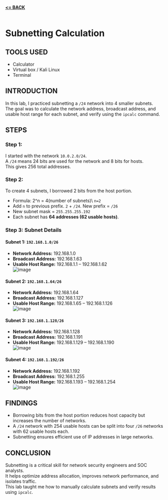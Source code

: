 [**<= BACK**](subipconfig.md)<br><br>
# Subnetting Calculation 

## TOOLS USED
- Calculator 
- Virtual box / Kali Linux
- Terminal

## INTRODUCTION
In this lab, I practiced subnetting a `/24` network into 4 smaller subnets.  
The goal was to calculate the network address, broadcast address, and usable host range for each subnet, and verify using the `ipcalc` command.

## STEPS

### Step 1:
I started with the network `10.0.2.0/24`.  
A `/24` means 24 bits are used for the network and 8 bits for hosts.  
This gives 256 total addresses.

### Step 2:
To create 4 subnets, I borrowed 2 bits from the host portion.  
- Formula: 2^n = 4(number of subnets)\ `n=2`
- Add `n` to previous prefix. `2` + `/24`. New prefix = `/26`  
- New subnet mask = `255.255.255.192`  
- Each subnet has **64 addresses (62 usable hosts)**.

### Step 3: Subnet Details

#### Subnet 1: `192.168.1.0/26`
- **Network Address:** 192.168.1.0  
- **Broadcast Address:** 192.168.1.63  
- **Usable Host Range:** 192.168.1.1 – 192.168.1.62  
![image](subnet1.png)

#### Subnet 2: `192.168.1.64/26`
- **Network Address:** 192.168.1.64  
- **Broadcast Address:** 192.168.1.127  
- **Usable Host Range:** 192.168.1.65 – 192.168.1.126  
![image](subnet2.png)

#### Subnet 3: `192.168.1.128/26`
- **Network Address:** 192.168.1.128  
- **Broadcast Address:** 192.168.1.191  
- **Usable Host Range:** 192.168.1.129 – 192.168.1.190  
![image](subnet3.png)

#### Subnet 4: `192.168.1.192/26`
- **Network Address:** 192.168.1.192  
- **Broadcast Address:** 192.168.1.255  
- **Usable Host Range:** 192.168.1.193 – 192.168.1.254  
![image](subnet4.png)

## FINDINGS
- Borrowing bits from the host portion reduces host capacity but increases the number of networks.  
- A `/24` network with 254 usable hosts can be split into four `/26` networks with 62 usable hosts each.  
- Subnetting ensures efficient use of IP addresses in large networks.

## CONCLUSION
Subnetting is a critical skill for network security engineers and SOC analysts.  
It helps optimize address allocation, improves network performance, and isolates traffic.  
This lab taught me how to manually calculate subnets and verify results using `ipcalc`.
